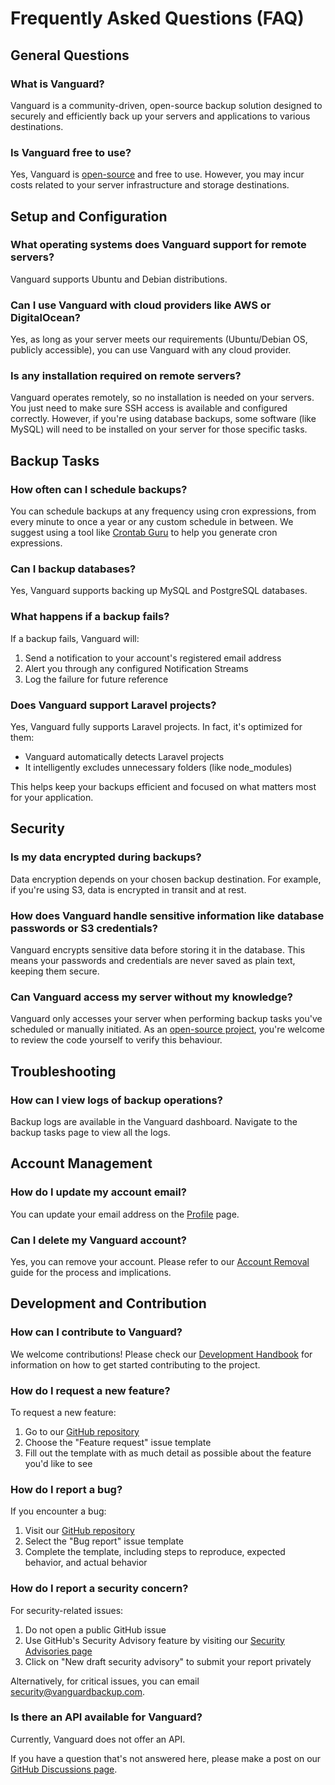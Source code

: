 # Frequently Asked Questions (FAQ)

## General Questions

### What is Vanguard?
Vanguard is a community-driven, open-source backup solution designed to securely and efficiently back up your servers and applications to various destinations.

### Is Vanguard free to use?
Yes, Vanguard is [open-source](https://github.com/vanguardbackup/vanguard) and free to use. However, you may incur costs related to your server infrastructure and storage destinations.

## Setup and Configuration

### What operating systems does Vanguard support for remote servers?
Vanguard supports Ubuntu and Debian distributions.

### Can I use Vanguard with cloud providers like AWS or DigitalOcean?
Yes, as long as your server meets our requirements (Ubuntu/Debian OS, publicly accessible), you can use Vanguard with any cloud provider.

### Is any installation required on remote servers?
Vanguard operates remotely, so no installation is needed on your servers. You just need to make sure SSH access is available and configured correctly. However, if you're using database backups, some software (like MySQL) will need to be installed on your server for those specific tasks.

## Backup Tasks

### How often can I schedule backups?
You can schedule backups at any frequency using cron expressions, from every minute to once a year or any custom schedule in between. We suggest using a tool like [Crontab Guru](https://crontab.guru/) to help you generate cron expressions.

### Can I backup databases?
Yes, Vanguard supports backing up MySQL and PostgreSQL databases.

### What happens if a backup fails?
If a backup fails, Vanguard will:
1. Send a notification to your account's registered email address
2. Alert you through any configured Notification Streams
3. Log the failure for future reference

### Does Vanguard support Laravel projects?
Yes, Vanguard fully supports Laravel projects. In fact, it's optimized for them:
- Vanguard automatically detects Laravel projects
- It intelligently excludes unnecessary folders (like node_modules)

This helps keep your backups efficient and focused on what matters most for your application.

## Security

### Is my data encrypted during backups?
Data encryption depends on your chosen backup destination. For example, if you're using S3, data is encrypted in transit and at rest.

### How does Vanguard handle sensitive information like database passwords or S3 credentials?
Vanguard encrypts sensitive data before storing it in the database. This means your passwords and credentials are never saved as plain text, keeping them secure.

### Can Vanguard access my server without my knowledge?
Vanguard only accesses your server when performing backup tasks you've scheduled or manually initiated. As an [open-source project](https://github.com/vanguardbackup/vanguard), you're welcome to review the code yourself to verify this behaviour.

## Troubleshooting

### How can I view logs of backup operations?
Backup logs are available in the Vanguard dashboard. Navigate to the backup tasks page to view all the logs.

## Account Management

### How do I update my account email?
You can update your email address on the [Profile](/your-profile) page.

### Can I delete my Vanguard account?
Yes, you can remove your account. Please refer to our [Account Removal](/account-removal) guide for the process and implications.

## Development and Contribution

### How can I contribute to Vanguard?
We welcome contributions! Please check our [Development Handbook](/development-handbook) for information on how to get started contributing to the project.

### How do I request a new feature?
To request a new feature:
1. Go to our [GitHub repository](https://github.com/vanguardbackup/vanguard/issues/new/choose)
2. Choose the "Feature request" issue template
3. Fill out the template with as much detail as possible about the feature you'd like to see

### How do I report a bug?
If you encounter a bug:
1. Visit our [GitHub repository](https://github.com/vanguardbackup/vanguard/issues/new/choose)
2. Select the "Bug report" issue template
3. Complete the template, including steps to reproduce, expected behavior, and actual behavior

### How do I report a security concern?
For security-related issues:
1. Do not open a public GitHub issue
2. Use GitHub's Security Advisory feature by visiting our [Security Advisories page](https://github.com/vanguardbackup/vanguard/security/advisories/new)
3. Click on "New draft security advisory" to submit your report privately

Alternatively, for critical issues, you can email security@vanguardbackup.com.

### Is there an API available for Vanguard?
Currently, Vanguard does not offer an API.

If you have a question that's not answered here, please make a post on our [GitHub Discussions page](https://github.com/vanguardbackup/vanguard/discussions).